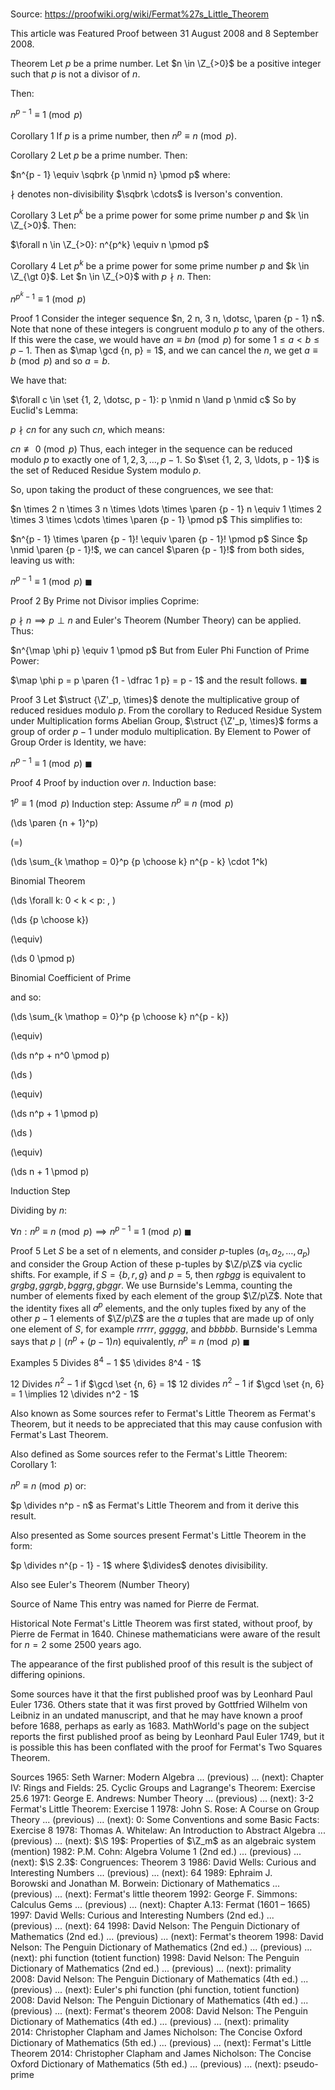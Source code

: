 # 

Source: https://proofwiki.org/wiki/Fermat%27s_Little_Theorem

  This article was Featured Proof between 31 August 2008 and 8 September 2008.




Theorem
Let $p$ be a prime number.
Let $n \in \Z_{>0}$ be a positive integer such that $p$ is not a divisor of $n$.

Then:

$n^{p - 1} \equiv 1 \pmod p$


Corollary 1
If $p$ is a prime number, then $n^p \equiv n \pmod p$.


Corollary 2
Let $p$ be a prime number.
Then:

$n^{p - 1} \equiv \sqbrk {p \nmid n} \pmod p$
where:

$\nmid$ denotes non-divisibility
$\sqbrk \cdots$ is Iverson's convention.


Corollary 3
Let $p^k$ be a prime power for some prime number $p$ and $k \in \Z_{>0}$.
Then:

$\forall n \in \Z_{>0}: n^{p^k} \equiv n \pmod p$


Corollary 4
Let $p^k$ be a prime power for some prime number $p$ and $k \in \Z_{\gt 0}$.
Let $n \in \Z_{>0}$ with $p \nmid n$.
Then:

$n^{p^k - 1} \equiv 1 \pmod p$


Proof 1
Consider the integer sequence $n, 2 n, 3 n, \dotsc, \paren {p - 1} n$.
Note that none of these integers is congruent modulo $p$ to any of the others.
If this were the case, we would have $a n \equiv b n \pmod p$ for some $1 \le a < b \le p - 1$.
Then as $\map \gcd {n, p} = 1$, and we can cancel the $n$, we get $a \equiv b \pmod p$ and so $a = b$.

We have that:

$\forall c \in \set {1, 2, \dotsc, p - 1}: p \nmid n \land p \nmid c$
So by Euclid's Lemma:

$p \nmid c n$
for any such $c n$, which means:

$c n \not \equiv 0 \pmod p$
Thus, each integer in the sequence can be reduced modulo $p$ to exactly one of $1, 2, 3, \ldots, p - 1$.
So $\set {1, 2, 3, \ldots, p - 1}$ is the set of Reduced Residue System modulo $p$.

So, upon taking the product of these congruences, we see that:

$n \times 2 n \times 3 n \times \dots \times \paren {p - 1} n \equiv 1 \times 2 \times 3 \times \cdots \times \paren {p - 1} \pmod p$
This simplifies to:

$n^{p - 1} \times \paren {p - 1}! \equiv \paren {p - 1}! \pmod p$
Since $p \nmid \paren {p - 1}!$, we can cancel $\paren {p - 1}!$ from both sides, leaving us with:

$n^{p - 1} \equiv 1 \pmod p$
$\blacksquare$


Proof 2
By Prime not Divisor implies Coprime:

$p \nmid n \implies p \perp n$
and Euler's Theorem (Number Theory) can be applied.
Thus:

$n^{\map \phi p} \equiv 1 \pmod p$
But from Euler Phi Function of Prime Power:

$\map \phi p = p \paren {1 - \dfrac 1 p} = p - 1$
and the result follows.
$\blacksquare$


Proof 3
Let $\struct {\Z'_p, \times}$ denote the multiplicative group of reduced residues modulo $p$.
From the corollary to Reduced Residue System under Multiplication forms Abelian Group, $\struct {\Z'_p, \times}$ forms a group of order $p - 1$ under modulo multiplication.
By Element to Power of Group Order is Identity, we have:

$n^{p - 1} \equiv 1 \pmod p$
$\blacksquare$


Proof 4
Proof by induction over $n$.
Induction base:

$1^p \equiv 1 \pmod p$
Induction step:
Assume $n^p \equiv n \pmod p$














\(\ds \paren {n + 1}^p\)

\(=\)







\(\ds \sum_{k \mathop = 0}^p {p \choose k} n^{p - k} \cdot 1^k\)





Binomial Theorem










\(\ds \forall k: 0 < k < p: \, \)



\(\ds {p \choose k}\)

\(\equiv\)







\(\ds 0 \pmod p\)





Binomial Coefficient of Prime



and so:














\(\ds \sum_{k \mathop = 0}^p {p \choose k} n^{p - k}\)

\(\equiv\)







\(\ds n^p + n^0 \pmod p\)




















\(\ds \)

\(\equiv\)







\(\ds n^p + 1 \pmod p\)




















\(\ds \)

\(\equiv\)







\(\ds n + 1 \pmod p\)





Induction Step



Dividing by $n$:

$\forall n: n^p \equiv n \pmod p \implies n^{p - 1} \equiv 1 \pmod p$
$\blacksquare$


Proof 5
Let $S$ be a set of n elements, and consider $p$-tuples $\left( a_1, a_2, \dots, a_p \right)$ and consider the Group Action of these p-tuples by $\Z/p\Z$ via cyclic shifts.
For example, if $S = \{ b, r, g \}$ and $p=5$, then $rgbgg$ is equivalent to $grgbg, ggrgb, bggrg, gbggr$.
We use Burnside's Lemma, counting the number of elements fixed by each element of the group $\Z/p\Z$. Note that the identity fixes all $a^p$ elements, and the only tuples fixed by any of the other $p-1$ elements of $\Z/p\Z$ are the $a$ tuples that are made up of only one element of $S$, for example $rrrrr$, $ggggg$, and $bbbbb$. 
Burnside's Lemma says that $p \mid \left( n^p + (p-1) n \right)$ equivalently, $n^p \equiv n \pmod p$
$\blacksquare$


Examples
$5$ Divides $8^4 - 1$
$5 \divides 8^4 - 1$


$12$ Divides $n^2 - 1$ if $\gcd \set {n, 6} = 1$
$12$ divides $n^2 - 1$ if $\gcd \set {n, 6} = 1 \implies 12 \divides n^2 - 1$


Also known as
Some sources refer to Fermat's Little Theorem as Fermat's Theorem, but it needs to be appreciated that this may cause confusion with Fermat's Last Theorem.


Also defined as
Some sources refer to the Fermat's Little Theorem: Corollary $1$:

$n^p \equiv n \pmod p$
or:

$p \divides n^p - n$
as Fermat's Little Theorem and from it derive this result.


Also presented as
Some sources present Fermat's Little Theorem in the form:

$p \divides n^{p - 1} - 1$
where $\divides$ denotes divisibility.


Also see
Euler's Theorem (Number Theory)


Source of Name
This entry was named for Pierre de Fermat.


Historical Note
Fermat's Little Theorem was first stated, without proof, by Pierre de Fermat in $1640$.
Chinese mathematicians were aware of the result for $n = 2$ some $2500$ years ago.

The appearance of the first published proof of this result is the subject of differing opinions.

Some sources have it that the first published proof was by Leonhard Paul Euler $1736$.
Others state that it was first proved by Gottfried Wilhelm von Leibniz in an undated manuscript, and that he may have known a proof before $1688$, perhaps as early as $1683$.
MathWorld's page on the subject reports the first published proof as being by Leonhard Paul Euler $1749$, but it is possible this has been conflated with the proof for Fermat's Two Squares Theorem.


Sources
1965: Seth Warner: Modern Algebra ... (previous) ... (next): Chapter $\text {IV}$: Rings and Fields: $25$. Cyclic Groups and Lagrange's Theorem: Exercise $25.6$
1971: George E. Andrews: Number Theory ... (previous) ... (next): $\text {3-2}$ Fermat's Little Theorem: Exercise $1$
1978: John S. Rose: A Course on Group Theory ... (previous) ... (next): $0$: Some Conventions and some Basic Facts: Exercise $8$
1978: Thomas A. Whitelaw: An Introduction to Abstract Algebra ... (previous) ... (next): $\S 19$: Properties of $\Z_m$ as an algebraic system (mention)
1982: P.M. Cohn: Algebra Volume 1 (2nd ed.) ... (previous) ... (next): $\S 2.3$: Congruences: Theorem $3$
1986: David Wells: Curious and Interesting Numbers ... (previous) ... (next): $64$
1989: Ephraim J. Borowski and Jonathan M. Borwein: Dictionary of Mathematics ... (previous) ... (next): Fermat's little theorem
1992: George F. Simmons: Calculus Gems ... (previous) ... (next): Chapter $\text {A}.13$: Fermat ($\text {1601}$ – $\text {1665}$)
1997: David Wells: Curious and Interesting Numbers (2nd ed.) ... (previous) ... (next): $64$
1998: David Nelson: The Penguin Dictionary of Mathematics (2nd ed.) ... (previous) ... (next): Fermat's theorem
1998: David Nelson: The Penguin Dictionary of Mathematics (2nd ed.) ... (previous) ... (next): phi function (totient function)
1998: David Nelson: The Penguin Dictionary of Mathematics (2nd ed.) ... (previous) ... (next): primality
2008: David Nelson: The Penguin Dictionary of Mathematics (4th ed.) ... (previous) ... (next): Euler's phi function (phi function, totient function)
2008: David Nelson: The Penguin Dictionary of Mathematics (4th ed.) ... (previous) ... (next): Fermat's theorem
2008: David Nelson: The Penguin Dictionary of Mathematics (4th ed.) ... (previous) ... (next): primality
2014: Christopher Clapham and James Nicholson: The Concise Oxford Dictionary of Mathematics (5th ed.) ... (previous) ... (next): Fermat's Little Theorem
2014: Christopher Clapham and James Nicholson: The Concise Oxford Dictionary of Mathematics (5th ed.) ... (previous) ... (next): pseudo-prime





